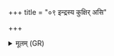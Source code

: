 +++
title = "०९ इन्द्रस्य कुक्षिर् असि"

+++
<details><summary>मूलम् (GR)</summary>

+++(PSK 20.9.9)+++इन्द्रस्य कुक्षिर् असि सोमधान  
आत्मा देवानाम् उत विश्वरूपः ।  
इह प्रजा जनय यास् त आसु  
या अन्यत्रेह तास् ते स्वधितो गृणन्तु ॥
</details>
